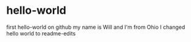# hello-world
first hello-world on github
my name is Will and I'm from Ohio
I changed hello world to readme-edits
